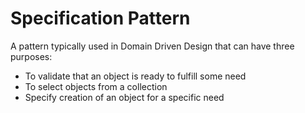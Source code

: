 ﻿# Specification Pattern
A pattern typically used in Domain Driven Design that can have three purposes:
* To validate that an object is ready to fulfill some need
* To select objects from a collection
* Specify creation of an object for a specific need